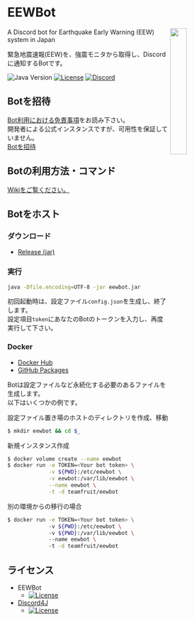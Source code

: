# EEWBot
<img align="right" src="https://cdn.discordapp.com/avatars/329257498668302346/7582f611d95b33514b7acdf08b5a5e35.png?size=256" width=27%>

A Discord bot for Earthquake Early Warning (EEW) system in Japan

緊急地震速報(EEW)を、強震モニタから取得し、Discordに通知するBotです。  

<p>
  <img src="https://img.shields.io/badge/Java->=8-orange?style=for-the-badge" alt="Java Version">
  <a href="https://github.com/Team-Fruit/EEWBot/blob/master/LICENSE.md"><img src="https://img.shields.io/github/license/Team-Fruit/EEWbot?style=for-the-badge" alt="License"></a> 
  <a href="https://discord.gg/upt9n86ctG"><img src="https://img.shields.io/discord/564550533973540885?color=5464ec&label=Discord&style=for-the-badge" alt="Discord"></a>
</p>

## Botを招待
[Bot利用における免責事項](https://github.com/Team-Fruit/EEWBot/wiki/Bot%E3%81%AE%E5%88%A9%E7%94%A8%E3%81%AB%E3%81%8A%E3%81%91%E3%82%8B%E5%85%8D%E8%B2%AC%E4%BA%8B%E9%A0%85)をお読み下さい。   
開発者による公式インスタンスですが、可用性を保証していません。   
[Botを招待](https://discordapp.com/oauth2/authorize?client_id=329257498668302346&scope=bot)

## Botの利用方法・コマンド
[Wikiをご覧ください。](https://github.com/Team-Fruit/EEWBot/wiki)

## Botをホスト

### ダウンロード
- [Release (jar)](https://github.com/Team-Fruit/EEWBot/releases/latest)  

### 実行
```sh
java -Dfile.encoding=UTF-8 -jar eewbot.jar
```
初回起動時は、設定ファイル`config.json`を生成し、終了します。  
設定項目`token`にあなたのBotのトークンを入力し、再度実行して下さい。

### Docker
- [Docker Hub](https://hub.docker.com/r/teamfruit/eewbot)  
- [GitHub Packages](https://github.com/Team-Fruit/EEWBot/pkgs/container/eewbot)

Botは設定ファイルなど永続化する必要のあるファイルを生成します。  
以下はいくつかの例です。

設定ファイル置き場のホストのディレクトリを作成、移動
```sh
$ mkdir eewbot && cd $_
```
新規インスタンス作成
```sh
$ docker volume create --name eewbot
$ docker run -e TOKEN=<Your bot token> \
             -v ${PWD}:/etc/eewbot \
             -v eewbot:/var/lib/eewbot \
             --name eewbot \
             -t -d teamfruit/eewbot
```
別の環境からの移行の場合
```sh	
$ docker run -e TOKEN=<Your bot token> \	
             -v ${PWD}:/etc/eewbot \	
             -v ${PWD}:/var/lib/eewbot \	
             --name eewbot \	
             -t -d teamfruit/eewbot	
```

## ライセンス
- EEWBot
  - [![License](https://img.shields.io/badge/license-MIT-blue.svg?style=flat)](https://github.com/Team-Fruit/EEWBot/blob/master/LICENSE.md)
- [Discord4J](https://github.com/austinv11/Discord4J)
  - [![License](https://img.shields.io/badge/License-LGPLv3-blue.svg?style=flat)](https://github.com/austinv11/Discord4J/blob/master/LICENSE.txt)
